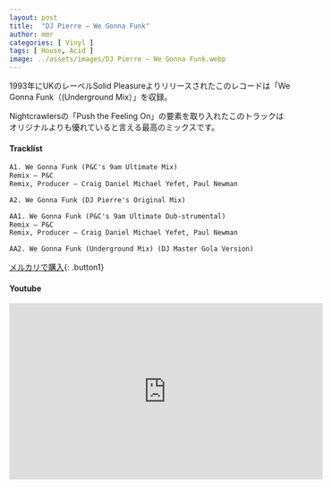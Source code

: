 ```yaml
---
layout: post
title:  "DJ Pierre – We Gonna Funk"
author: mmr
categories: [ Vinyl ]
tags: [ House, Acid ]
image: ../assets/images/DJ Pierre – We Gonna Funk.webp
---
```


1993年にUKのレーベルSolid Pleasureよりリリースされたこのレコードは「We Gonna Funk（(Underground Mix）」を収録。

Nightcrawlersの「Push the Feeling On」の要素を取り入れたこのトラックはオリジナルよりも優れていると言える最高のミックスです。

#### Tracklist
```md
A1. We Gonna Funk (P&C's 9am Ultimate Mix)
Remix – P&C
Remix, Producer – Craig Daniel Michael Yefet, Paul Newman

A2. We Gonna Funk (DJ Pierre's Original Mix)

AA1. We Gonna Funk (P&C's 9am Ultimate Dub-strumental)
Remix – P&C
Remix, Producer – Craig Daniel Michael Yefet, Paul Newman

AA2. We Gonna Funk (Underground Mix) (DJ Master Gola Version)
```

[メルカリで購入](https://jp.mercari.com/item/m36364872632?afid=6142608987){: .button1}

#### Youtube
<iframe width="560" height="315" src="https://www.youtube.com/embed/ijE61Kd2i6M?si=AYvjarIf4HfQ5Kbd" title="YouTube video player" frameborder="0" allow="accelerometer; autoplay; clipboard-write; encrypted-media; gyroscope; picture-in-picture; web-share" referrerpolicy="strict-origin-when-cross-origin" allowfullscreen></iframe>